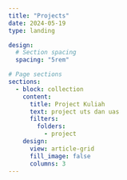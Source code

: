 ```yaml
---
title: "Projects"
date: 2024-05-19
type: landing

design:
  # Section spacing
  spacing: "5rem"

# Page sections
sections:
  - block: collection
    content:
      title: Project Kuliah
      text: project uts dan uas
      filters:
        folders:
          - project
    design:
      view: article-grid
      fill_image: false
      columns: 3
---
```

